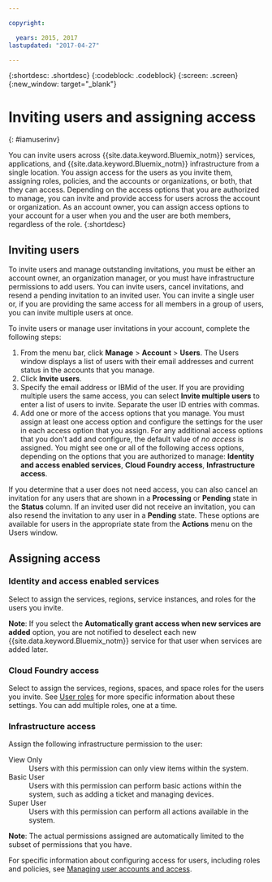 ```yaml
---

copyright:

  years: 2015, 2017
lastupdated: "2017-04-27"

---
```


{:shortdesc: .shortdesc}
{:codeblock: .codeblock}
{:screen: .screen}
{:new_window: target="_blank"}

# Inviting users and assigning access
{: #iamuserinv}

You can invite users across {{site.data.keyword.Bluemix_notm}} services, applications, and {{site.data.keyword.Bluemix_notm}} infrastructure from a single location. You assign access for the users as you invite them, assigning roles, policies, and the accounts or organizations, or both, that they can access. Depending on the access options that you are authorized to manage, you can invite and provide access for users across the account or organization. As an account owner, you can assign access options to your account for a user when you and the user are both members, regardless of the role. 
{:shortdesc}

## Inviting users

To invite users and manage outstanding invitations, you must be either an account owner, an organization manager, or you must have infrastructure permissions to add users.  You can invite users, cancel invitations, and resend a pending invitation to an invited user. You can invite a single user or, if you are providing the same access for all members in a group of users, you can invite multiple users at once.

To invite users or manage user invitations in your account, complete the following steps:

1. From the menu bar, click **Manage** &gt; **Account** &gt; **Users**. The Users window displays a list of users with their email addresses and current status in the accounts that you manage. 
2. Click **Invite users**. 
3. Specify the email address or IBMid of the user. If you are providing multiple users the same access, you can select **Invite multiple users** to enter a list of users to invite. Separate the user ID entries with commas. 
4. Add one or more of the access options that you manage. You must assign at least one access option and configure the settings for the user in each access option that you assign. For any additional access options that you don't add and configure, the default value of *no access* is assigned. You might see one or all of the following access options, depending on the options that you are authorized to manage: **Identity and access enabled services**, **Cloud Foundry access**, **Infrastructure access**.

If you determine that a user does not need access, you can also cancel an invitation for any users that are shown in a **Processing** or **Pending** state in the **Status** column. If an invited user did not receive an invitation, you can also resend the invitation to any user in a **Pending** state.  These options are available for users in the appropriate state from the **Actions** menu on the Users window.

## Assigning access

### Identity and access enabled services

Select to assign the services, regions, service instances, and roles for the users you invite.

**Note**:  If you select the **Automatically grant access when new services are added** option, you are not notified to deselect each new {{site.data.keyword.Bluemix_notm}}  service for that user when services are added later.

### Cloud Foundry access

Select to assign the services, regions, spaces, and space roles for the users you invite. See [User roles](/docs/admin/users_roles.html#userrolesinfo) for more specific information about these settings. You can add multiple roles, one at a time.

### Infrastructure access

Assign the following infrastructure permission to the user: 

<dl>
<dt>View Only</dt>
<dd>Users with this permission can only view items within the system.</dd>
<dt>Basic User</dt>
<dd>Users with this permission can perform basic actions within the system, such as adding a ticket and managing devices.</dd>
<dt>Super User</dt>
<dd>Users with this permission can perform all actions available in the system.</dd>
</dl>

**Note**: The actual permissions assigned are automatically limited to the subset of permissions that you have.

For specific information about configuring access for users, including roles and policies, see [Managing user accounts and access](/docs/admin/iamusermanage.html).
